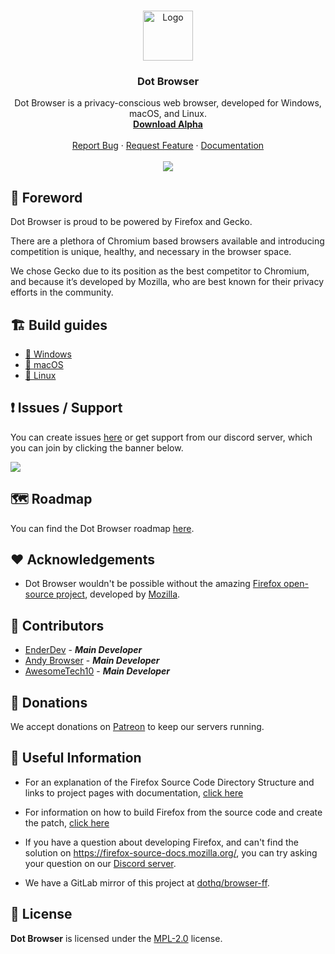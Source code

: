 <br />
<p align="center">
  <a href="https://github.com/dothq/browser-ff">
    <img src="https://raw.githubusercontent.com/dothq/browser-ff/main/common/browser/branding/dot/default256.png" alt="Logo" width="80" height="80">
  </a>

  <h3 align="center">Dot Browser</h3>

  <p align="center">
    Dot Browser is a privacy-conscious web browser, developed for Windows, macOS, and Linux.
    <br />
    <a href="https://github.com/dothq/browser-pr-builds/releases/latest"><strong>Download Alpha</strong></a>
    <br />
    <br />
    <a href="https://github.com/dothq/browser/issues/new?assignees=&labels=%F0%9F%90%9C+bug&template=bug_report.md&title=">Report Bug</a>
    ·
    <a href="https://github.com/dothq/browser/discussions/new?category_id=32000754">Request Feature</a>
    ·
    <a href="https://docs.dothq.co">Documentation</a>
    <br />
    <br />
    <a href="https://github.com/dothq/browser-ff/actions?query=workflow%3ABuild">
      <img src="https://github.com/dothq/browser-ff/workflows/Build/badge.svg"></img>
    </a>
  </p>
</p>

## 🚀 Foreword

Dot Browser is proud to be powered by Firefox and Gecko. 

There are a plethora of Chromium based browsers available and introducing competition is unique, healthy, and necessary in the browser space. 

We chose Gecko due to its position as the best competitor to Chromium, and because it’s developed by Mozilla, who are best known for their privacy efforts in the community.

## 🏗 Build guides

* [🏁 Windows](https://docs.dothq.co/cloning-dot/windows)
* [🍎 macOS](https://docs.dothq.co/cloning-dot/macos)
* [🐧 Linux](https://docs.dothq.co/cloning-dot/linux)

## ❗ Issues / Support

You can create issues [here](https://github.com/dothq/browser/issues/new) or get support from our discord server, which you can join by clicking the banner below.

<a href="https://invite.gg/dot">
  <img src="https://discordapp.com/api/guilds/525056817399726102/widget.png?style=banner2" />
</a>

## 🗺 Roadmap

You can find the Dot Browser roadmap [here](https://www.notion.so/dotbrowser/414c67d823404d8cbd5122010b350903).

## ❤️ Acknowledgements
- Dot Browser wouldn't be possible without the amazing [Firefox open-source project](https://hg.mozilla.org/mozilla-central/), developed by [Mozilla](https://mozilla.org).

## 🤝 Contributors
- [EnderDev](https://github.com/EnderDev) - ***Main Developer***
- [Andy Browser](https://github.com/bigspeedfpv) - ***Main Developer***
- [AwesomeTech10](https://github.com/AwesomeTech10) - ***Main Developer***

## 💸 Donations
We accept donations on [Patreon](https://patreon.com/dothq) to keep our servers running.

## 🔗 Useful Information

- For an explanation of the Firefox Source Code Directory Structure and links to
project pages with documentation, [click here](https://firefox-source-docs.mozilla.org/contributing/directory_structure.html)

- For information on how to build Firefox from the source code and create the patch, [click here](https://firefox-source-docs.mozilla.org/contributing/contribution_quickref.html)

- If you have a question about developing Firefox, and can't find the solution on https://firefox-source-docs.mozilla.org/, you can try asking your question on our [Discord server](https://invite.gg/dot).

- We have a GitLab mirror of this project at [dothq/browser-ff](https://gitlab.com/dothq/browser-ff).

## 📜 License
**Dot Browser** is licensed under the [MPL-2.0](https://www.mozilla.org/en-US/MPL/2.0) license.
